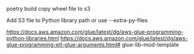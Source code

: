 
poetry build
copy wheel file to s3


Add S3 file to Python library path
or 
use --extra-py-files


https://docs.aws.amazon.com/glue/latest/dg/aws-glue-programming-python-libraries.html
https://docs.aws.amazon.com/glue/latest/dg/aws-glue-programming-etl-glue-arguments.html# glue-lib-mod-template
